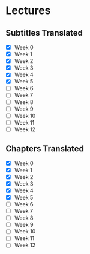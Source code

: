 # Lectures

## Subtitles Translated

- [x] Week 0
- [x] Week 1
- [x] Week 2
- [x] Week 3
- [x] Week 4
- [x] Week 5
- [ ] Week 6
- [ ] Week 7
- [ ] Week 8
- [ ] Week 9
- [ ] Week 10
- [ ] Week 11
- [ ] Week 12

## Chapters Translated

- [x] Week 0
- [x] Week 1
- [x] Week 2
- [x] Week 3
- [x] Week 4
- [x] Week 5
- [ ] Week 6
- [ ] Week 7
- [ ] Week 8
- [ ] Week 9
- [ ] Week 10
- [ ] Week 11
- [ ] Week 12
